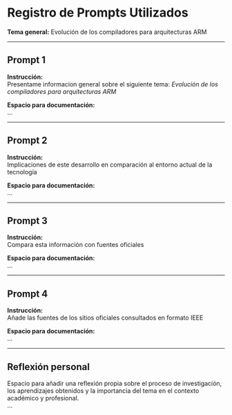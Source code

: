 # Registro de Prompts Utilizados  

**Tema general:** Evolución de los compiladores para arquitecturas ARM  

---

## Prompt 1  
**Instrucción:**  
Presentame informacion general sobre el siguiente tema: *Evolución de los compiladores para arquitecturas ARM*  

**Espacio para documentación:**  
...

---

## Prompt 2  
**Instrucción:**  
Implicaciones de este desarrollo en comparación al entorno actual de la tecnología  

**Espacio para documentación:**  
...

---

## Prompt 3  
**Instrucción:**  
Compara esta información con fuentes oficiales  

**Espacio para documentación:**  
...

---

## Prompt 4  
**Instrucción:**  
Añade las fuentes de los sitios oficiales consultados en formato IEEE  

**Espacio para documentación:**  
...

---

## Reflexión personal  
Espacio para añadir una reflexión propia sobre el proceso de investigación, los aprendizajes obtenidos y la importancia del tema en el contexto académico y profesional.  
...

